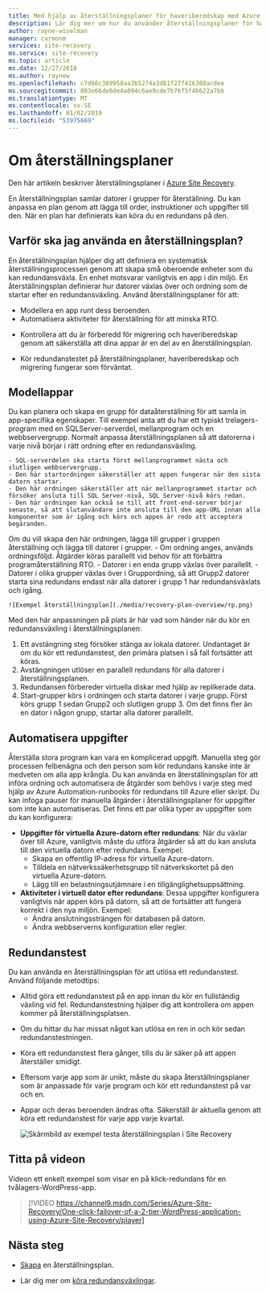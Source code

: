 ```yaml
---
title: Med hjälp av återställningsplaner för haveriberedskap med Azure Site Recovery | Microsoft Docs
description: Lär dig mer om hur du använder återställningsplaner för haveriberedskap med Azure Site Recovery-tjänsten.
author: rayne-wiselman
manager: carmonm
services: site-recovery
ms.service: site-recovery
ms.topic: article
ms.date: 12/27/2018
ms.author: raynew
ms.openlocfilehash: c7d66c389958aa3b5274a3d81f27f416308acdee
ms.sourcegitcommit: 803e66de6de4a094c6ae9cde7b76f5f4b622a7bb
ms.translationtype: MT
ms.contentlocale: sv-SE
ms.lasthandoff: 01/02/2019
ms.locfileid: "53975669"
---
```

# <a name="about-recovery-plans"></a>Om återställningsplaner

Den här artikeln beskriver återställningsplaner i [Azure Site Recovery](site-recovery-overview.md).

En återställningsplan samlar datorer i grupper för återställning. Du kan anpassa en plan genom att lägga till order, instruktioner och uppgifter till den. När en plan har definierats kan köra du en redundans på den.



## <a name="why-use-a-recovery-plan"></a>Varför ska jag använda en återställningsplan?

En återställningsplan hjälper dig att definiera en systematisk återställningsprocessen genom att skapa små oberoende enheter som du kan redundansväxla. En enhet motsvarar vanligtvis en app i din miljö. En återställningsplan definierar hur datorer växlas över och ordning som de startar efter en redundansväxling. Använd återställningsplaner för att:

* Modellera en app runt dess beroenden.
* Automatisera aktiviteter för återställning för att minska RTO.
- Kontrollera att du är förberedd för migrering och haveriberedskap genom att säkerställa att dina appar är en del av en återställningsplan.
* Kör redundanstestet på återställningsplaner, haveriberedskap och migrering fungerar som förväntat.


## <a name="model-apps"></a>Modellappar

Du kan planera och skapa en grupp för dataåterställning för att samla in app-specifika egenskaper. Till exempel anta att du har ett typiskt trelagers-program med en SQLServer-serverdel, mellanprogram och en webbservergrupp. Normalt anpassa återställningsplanen så att datorerna i varje nivå börjar i rätt ordning efter en redundansväxling.

    - SQL-serverdelen ska starta först mellanprogrammet nästa och slutligen webbservergrupp.
    - Den här startordningen säkerställer att appen fungerar när den sista datorn startar.
    - Den här ordningen säkerställer att när mellanprogrammet startar och försöker ansluta till SQL Server-nivå, SQL Server-nivå körs redan. 
    - Den här ordningen kan också se till att front-end-server börjar senaste, så att slutanvändare inte ansluta till den app-URL innan alla komponenter som är igång och körs och appen är redo att acceptera begäranden.

Om du vill skapa den här ordningen, lägga till grupper i gruppen återställning och lägga till datorer i grupper. 
    - Om ordning anges, används ordningsföljd. Åtgärder köras parallellt vid behov för att förbättra programåterställning RTO.
    - Datorer i en enda grupp växlas över parallellt.
    - Datorer i olika grupper växlas över i Gruppordning, så att Grupp2 datorer starta sina redundans endast när alla datorer i grupp 1 har redundansväxlats och igång.

    ![Exempel återställningsplan](./media/recovery-plan-overview/rp.png)

Med den här anpassningen på plats är här vad som händer när du kör en redundansväxling i återställningsplanen: 

1. Ett avstängning steg försöker stänga av lokala datorer. Undantaget är om du kör ett redundanstest, den primära platsen i så fall fortsätter att köras. 
2. Avstängningen utlöser en parallell redundans för alla datorer i återställningsplanen.
3. Redundansen förbereder virtuella diskar med hjälp av replikerade data.
4. Start-grupper körs i ordningen och starta datorer i varje grupp. Först körs grupp 1 sedan Grupp2 och slutligen grupp 3. Om det finns fler än en dator i någon grupp, startar alla datorer parallellt.


## <a name="automate-tasks"></a>Automatisera uppgifter

Återställa stora program kan vara en komplicerad uppgift. Manuella steg gör processen felbenägna och den person som kör redundans kanske inte är medveten om alla app krångla. Du kan använda en återställningsplan för att införa ordning och automatisera de åtgärder som behövs i varje steg med hjälp av Azure Automation-runbooks för redundans till Azure eller skript. Du kan infoga pauser för manuella åtgärder i återställningsplaner för uppgifter som inte kan automatiseras. Det finns ett par olika typer av uppgifter som du kan konfigurera:

* **Uppgifter för virtuella Azure-datorn efter redundans**: När du växlar över till Azure, vanligtvis måste du utföra åtgärder så att du kan ansluta till den virtuella datorn efter redundans. Exempel: 
    * Skapa en offentlig IP-adress för virtuella Azure-datorn.
    * Tilldela en nätverkssäkerhetsgrupp till nätverkskortet på den virtuella Azure-datorn.
    * Lägg till en belastningsutjämnare i en tillgänglighetsuppsättning.
* **Aktiviteter i virtuell dator efter redundans**: Dessa uppgifter konfigurera vanligtvis när appen körs på datorn, så att de fortsätter att fungera korrekt i den nya miljön. Exempel:
    * Ändra anslutningssträngen för databasen på datorn.
    * Ändra webbserverns konfiguration eller regler.


## <a name="test-failover"></a>Redundanstest

Du kan använda en återställningsplan för att utlösa ett redundanstest. Använd följande metodtips:

- Alltid göra ett redundanstest på en app innan du kör en fullständig växling vid fel. Redundanstestning hjälper dig att kontrollera om appen kommer på återställningsplatsen.
- Om du hittar du har missat något kan utlösa en ren in och kör sedan redundanstestningen. 
- Köra ett redundanstest flera gånger, tills du är säker på att appen återställer smidigt.
- Eftersom varje app som är unikt, måste du skapa återställningsplaner som är anpassade för varje program och kör ett redundanstest på var och en.
- Appar och deras beroenden ändras ofta. Säkerställ är aktuella genom att köra ett redundanstest för varje app varje kvartal.

    ![Skärmbild av exempel testa återställningsplan i Site Recovery](./media/recovery-plan-overview/rptest.png)

## <a name="watch-the-video"></a>Titta på videon

Videon ett enkelt exempel som visar en på klick-redundans för en tvålagers-WordPress-app.
    
> [!VIDEO https://channel9.msdn.com/Series/Azure-Site-Recovery/One-click-failover-of-a-2-tier-WordPress-application-using-Azure-Site-Recovery/player]



## <a name="next-steps"></a>Nästa steg

- [Skapa](site-recovery-create-recovery-plans.md) en återställningsplan.
* Lär dig mer om [köra redundansväxlingar](site-recovery-failover.md).  
